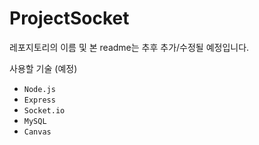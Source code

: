 # ProjectSocket

레포지토리의 이름 및 본 readme는 추후 추가/수정될 예정입니다.

사용할 기술 (예정)
- `Node.js`
- `Express`
- `Socket.io`
- `MySQL`
- `Canvas`